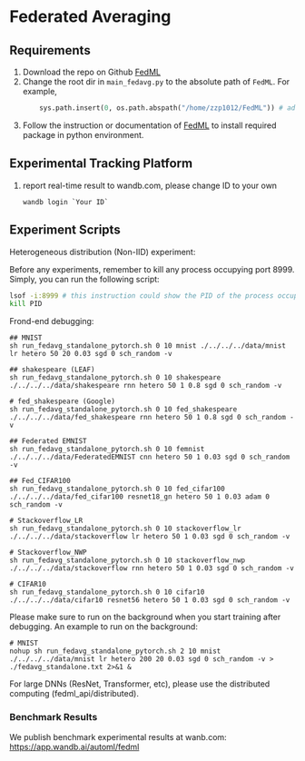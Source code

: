 # Federated Averaging

## Requirements

1. Download the repo on Github [FedML](https://github.com/FedML-AI/FedML)
2. Change the root dir in `main_fedavg.py` to the absolute path of `FedML`. For example,
    ```python
        sys.path.insert(0, os.path.abspath("/home/zzp1012/FedML")) # add the root dir of FedML
    ```
3. Follow the instruction or documentation of [FedML](https://github.com/FedML-AI/FedML) to install required package in python environment.

## Experimental Tracking Platform 

1. report real-time result to wandb.com, please change ID to your own
    ```
    wandb login `Your ID`
    ```

## Experiment Scripts

Heterogeneous distribution (Non-IID) experiment:

Before any experiments, remember to kill any process occupying port 8999. Simply, you can run the following script:

```bash
lsof -i:8999 # this instruction could show the PID of the process occupying port 8999
kill PID
```

Frond-end debugging:
``` 
## MNIST
sh run_fedavg_standalone_pytorch.sh 0 10 mnist ./../../../data/mnist lr hetero 50 20 0.03 sgd 0 sch_random -v

## shakespeare (LEAF)
sh run_fedavg_standalone_pytorch.sh 0 10 shakespeare ./../../../data/shakespeare rnn hetero 50 1 0.8 sgd 0 sch_random -v

# fed_shakespeare (Google)
sh run_fedavg_standalone_pytorch.sh 0 10 fed_shakespeare ./../../../data/fed_shakespeare rnn hetero 50 1 0.8 sgd 0 sch_random -v

## Federated EMNIST
sh run_fedavg_standalone_pytorch.sh 0 10 femnist ./../../../data/FederatedEMNIST cnn hetero 50 1 0.03 sgd 0 sch_random -v

## Fed_CIFAR100
sh run_fedavg_standalone_pytorch.sh 0 10 fed_cifar100 ./../../../data/fed_cifar100 resnet18_gn hetero 50 1 0.03 adam 0 sch_random -v

# Stackoverflow_LR
sh run_fedavg_standalone_pytorch.sh 0 10 stackoverflow_lr ./../../../data/stackoverflow lr hetero 50 1 0.03 sgd 0 sch_random -v

# Stackoverflow_NWP
sh run_fedavg_standalone_pytorch.sh 0 10 stackoverflow_nwp ./../../../data/stackoverflow rnn hetero 50 1 0.03 sgd 0 sch_random -v

# CIFAR10
sh run_fedavg_standalone_pytorch.sh 0 10 cifar10 ./../../../data/cifar10 resnet56 hetero 50 1 0.03 sgd 0 sch_random -v
```

Please make sure to run on the background when you start training after debugging. An example to run on the background:
``` 
# MNIST
nohup sh run_fedavg_standalone_pytorch.sh 2 10 mnist ./../../../data/mnist lr hetero 200 20 0.03 sgd 0 sch_random -v > ./fedavg_standalone.txt 2>&1 &
```

For large DNNs (ResNet, Transformer, etc), please use the distributed computing (fedml_api/distributed). 

### Benchmark Results
We publish benchmark experimental results at wanb.com: \
https://app.wandb.ai/automl/fedml
